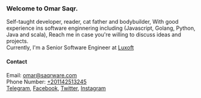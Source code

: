 ### Welcome to Omar Saqr.
Self-taught developer, reader, cat father and bodybuilder, With good experience ins software enginnering including (Javascript, Golang, Python, Java and scala), Reach me in case you're willing to discuss ideas and projects.  
Currently, I'm a Senior Software Engineer at [Luxoft](https://luxsoft.com)  


#### Contact 
Email: [omar@saqrware.com](mailto:omar@saqrware.com)  
Phone Number: [+201142513245](tel:+201142513245)  
[Telegram](https://t.me/saqrware), [Facebook](https://fb.me/saqrware), [Twitter](https://twitter.com/SaqrWare), [Instagram](https://www.instagram.com/saqrware)
